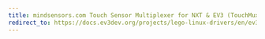 ```yaml
---
title: mindsensors.com Touch Sensor Multiplexer for NXT & EV3 (TouchMux)
redirect_to: https://docs.ev3dev.org/projects/lego-linux-drivers/en/ev3dev-jessie/sensor_data.html#ms-nxt-touch-mux
---
```

